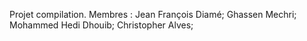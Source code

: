Projet compilation.
Membres : 
Jean François Diamé; 
Ghassen Mechri;
Mohammed Hedi Dhouib; 
Christopher Alves;
